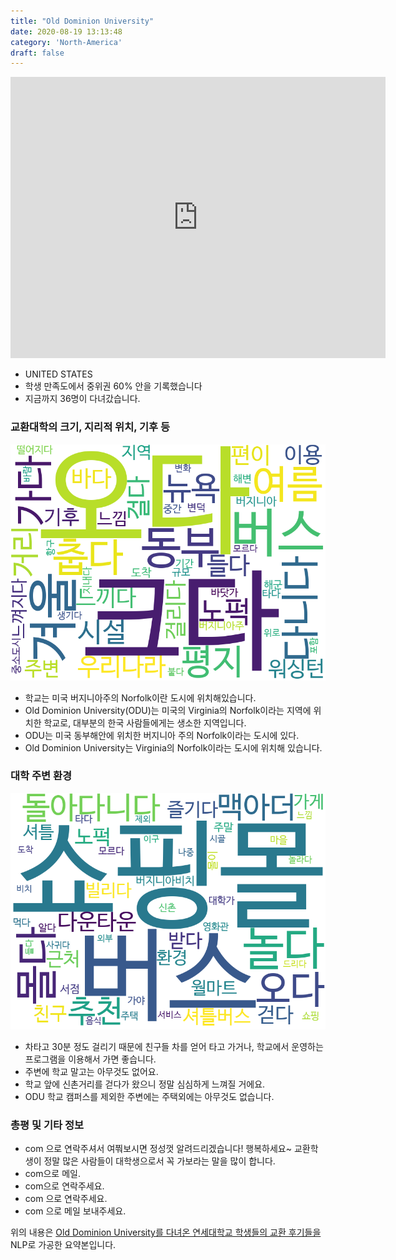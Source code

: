 ```yaml
---
title: "Old Dominion University"
date: 2020-08-19 13:13:48
category: 'North-America'
draft: false
---
```


<iframe
width="600"
height="450"
frameborder="0" style="border:0"
src="https://www.google.com/maps/embed/v1/place?key=AIzaSyC9e1AME-pVmWC4hBpFdu5S4dKzyepa3HQ&q=Old+Dominion+University&center=36.8858594,-76.3057051&zoom=14" allowfullscreen>
</iframe>

* UNITED STATES
* 학생 만족도에서 중위권 60% 안을 기록했습니다
* 지금까지 36명이 다녀갔습니다. 

### 교환대학의 크기, 지리적 위치, 기후 등

![gen_info-WordCloud](../univ_wordclouds_okt/gen_info/US000137_gen_info_okt.png)

* 학교는 미국 버지니아주의 Norfolk이란 도시에 위치해있습니다.
* Old Dominion University(ODU)는 미국의 Virginia의 Norfolk이라는 지역에 위치한 학교로, 대부분의 한국 사람들에게는 생소한 지역입니다.
* ODU는 미국 동부해안에 위치한 버지니아 주의 Norfolk이라는 도시에 있다.
* Old Dominion University는 Virginia의 Norfolk이라는 도시에 위치해 있습니다.


### 대학 주변 환경

![env_info-WordCloud](../univ_wordclouds_okt/env_info/US000137_env_info_okt.png)

* 차타고 30분 정도 걸리기 때문에 친구들 차를 얻어 타고 가거나, 학교에서 운영하는 프로그램을 이용해서 가면 좋습니다.
* 주변에 학교 말고는 아무것도 없어요.
* 학교 앞에 신촌거리를 걷다가 왔으니 정말 심심하게 느껴질 거에요.
* ODU 학교 캠퍼스를 제외한 주변에는 주택외에는 아무것도 없습니다.


### 총평 및 기타 정보 
* com 으로 연락주셔서 여쭤보시면 정성껏 알려드리겠습니다! 행복하세요~ 교환학생이 정말 많은 사람들이 대학생으로서 꼭 가보라는 말을 많이 합니다.
* com으로 메일.
* com으로 연락주세요.
* com 으로 연락주세요.
* com 으로 메일 보내주세요.


위의 내용은 [Old Dominion University를 다녀온 연세대학교 학생들의 교환 후기들을](http://oia.yonsei.ac.kr/partner/expReport.asp?ucode=US000137&bgbn=A) NLP로 가공한 요약본입니다. 
